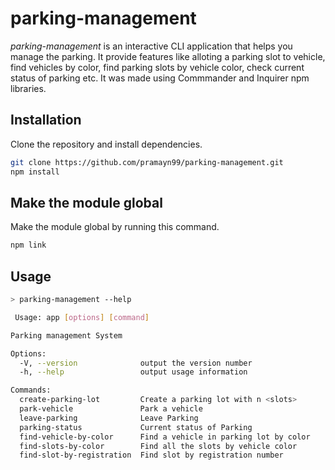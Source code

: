 # parking-management

*parking-management* is an interactive CLI application that helps you manage the parking. It provide features like alloting a parking slot to vehicle, find vehicles by color, find parking slots by vehicle color, check current status of parking etc. It was made using Commmander and Inquirer npm libraries.

## Installation

Clone the repository and install dependencies.

```bash
git clone https://github.com/pramayn99/parking-management.git
npm install
```
## Make the module global

Make the module global by running this command.

```bash
npm link
```

## Usage

```bash
> parking-management --help

 Usage: app [options] [command]

Parking management System

Options:
  -V, --version              output the version number
  -h, --help                 output usage information

Commands:
  create-parking-lot         Create a parking lot with n <slots>
  park-vehicle               Park a vehicle
  leave-parking              Leave Parking
  parking-status             Current status of Parking
  find-vehicle-by-color      Find a vehicle in parking lot by color
  find-slots-by-color        Find all the slots by vehicle color
  find-slot-by-registration  Find slot by registration number
```
